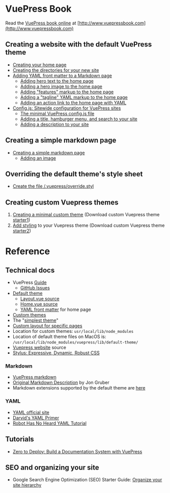 # VuePress Book

Read the [VuePress book online](http://www.vuepressbook.com) at [http://www.vuepressbook.com](http://www.vuepressbook.com)

## Creating a website with the default VuePress theme
* [Creating your home page](/default1.md)
* [Creating the directories for your new site](/default1.md#creating-the-directories-for-your-vuepress-site.md)
* [Adding YAML front matter to a Markdown page](/default2.md)
  - [Adding hero text to the home page](/default3.md)
  - [Adding a hero image to the home page](/default4.md)
  - [Adding "features" markup to the home page](/default5.md)
  - [Adding a "tagline" YAML markup to the home page](/default6.md)
  - [Adding an action link to the home page with YAML](/default7.md)  
* [Config.js: Sitewide configuration for VuePress sites](/config1.md#configjs-sitewide-configuration-for-vuepress-sites)
  - [The minimal VuePress config.js file](/config1.md)
  - [Adding a title, hamburger menu, and search to your site](/config-title.md)
  - [Adding a description to your site](/config-description.md)

## Creating a simple markdown page
* [Creating a simple markdown page](/page1.md)
  - [Adding an image](/page1.md#adding-an-image)

## Overriding the default theme's style sheet
* [Create the file /.vuepress/override.styl](./style-overriding-default.md)

## Creating custom Vuepress themes

1. [Creating a minimal custom theme](./custom1.md) (Download custom Vuepress theme [starter1](https://github.com/tomcam/vuepress-theme-starter1))
2. [Add styling](custom2.md) to your Vuepress theme (Download custom Vuepress theme [starter2](https://github.com/tomcam/vuepress-theme-starter2))

# Reference

## Technical docs

* VuePress [Guide](https://vuepress.vuejs.org/guide/)
  - [GitHub Issues](https://github.com/vuejs/vuepress/issues)
* [Default theme](https://github.com/vuejs/vuepress/tree/master/lib/default-theme)
  - [Layout.vue source](https://github.com/vuejs/vuepress/blob/master/lib/default-theme/Layout.vue)
  - [Home.vue source](https://github.com/vuejs/vuepress/blob/master/lib/default-theme/Home.vue)
  - [YAML front matter](https://vuepress.vuejs.org/default-theme-config/#homepage) for home page
* [Custom themes](https://vuepress.vuejs.org/guide/custom-themes.html)
* The "[simplest theme](https://vuepress.vuejs.org/guide/custom-themes.html#content-outlet)"
* [Custom layout for specific pages](https://vuepress.vuejs.org/default-theme-config/#custom-layout-for-specific-pages)
* Location for custom themes: `usr/local/lib/node_modules`
* Location of default theme files on MacOS is: `/usr/local/lib/node_modules/vuepress/lib/default-theme/`
* [Vuepress website](https://github.com/vuejs/vuepress/tree/master/docs) source
* [Stylus: Expressive, Dynamic, Robust CSS](http://stylus-lang.com/)

### Markdown
* [VuePress markdown](https://vuepress.vuejs.org/guide/markdown.html)
* [Original Markdown Description](https://daringfireball.net/projects/markdown/syntax) by Jon Gruber
* Markdown extensions supported by the default theme are [here](https://github.com/vuejs/vuepress/blob/master/lib/markdown/index.js)

### YAML
* [YAML official site](http://yaml.org/)
* [Darvid's YAML Primer](https://github.com/darvid/trine/wiki/YAML-Primer)
* [Robot Has No Heard YAML Tutorial](https://rhnh.net/2011/01/31/yaml-tutorial/)

## Tutorials
* [Zero to Deploy: Build a Documentation System with VuePress](https://scotch.io/tutorials/zero-to-deploy-build-a-documentation-system-with-vue-and-vuepress)

## SEO and organizing your site
* Google Search Engine Optimization (SEO) Starter Guide: [Organize your site hierarchy](https://support.google.com/webmasters/answer/7451184/#hierarchy)
